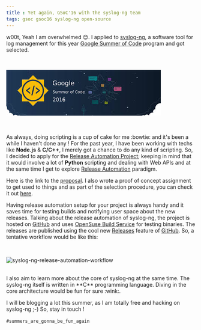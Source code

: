 ```yaml
---
title : Yet again, GSoC'16 with the syslog-ng team
tags: gsoc gsoc16 syslog-ng open-source
---
```


w00t, Yeah I am overwhelmed :blush:. I applied to [syslog-ng](https://syslog-ng.org/), a software tool for log management for this year [Google Summer of Code](https://summerofcode.withgoogle.com) program and got selected. 

<br/>

![GSOC'16-Ankush-Sharma](../img/gsoc2016.jpg)

<br/>

As always, doing scripting is a cup of cake for me :bowtie: and it's been a while I haven't done any ! For the past year, I have been working with techs like **Node.js** & **C/C++**, I merely got a chance to do any kind of scripting. So, I decided to apply for the [Release Automation Project](https://github.com/balabit/syslog-ng/wiki/GSoC2016-Idea-&-Project-list#project-automated-release-generation-for-syslog-ng); keeping in mind that it would involve a lot of **Python** scripting and dealing with Web APIs and at the same time I get to explore [Release Automation](https://en.wikipedia.org/wiki/Application_release_automation) paradigm.

Here is the link to the [proposal](https://github.com/balabit/syslog-ng/wiki/%5BGSoC'16%5D-Automated-release-generation-for-Syslog-ng). I also wrote a proof of concept assignment to get used to things and as part of the selection procedure, you can check it out [here](https://github.com/black-perl/release_eventlog). 

Having release automation setup for your project is always handy and it saves time for testing builds and notifying user space about the new releases. Talking about the release automation of syslog-ng, the project is hosted on [GitHub](https://github.com/syslog-ng/syslog-ng) and uses [OpenSuse Build Service](http://openbuildservice.org/) for testing binaries. The releases are published using the cool new [Releases](https://help.github.com/articles/creating-releases/) feature of [GitHub](https://github.com). So, a tentative workflow would be like this: 

<br/>

![syslog-ng-release-automation-workflow](https://camo.githubusercontent.com/f96a14cd1db781ffae5b9f1fe0aa40ea5cdef2c4/687474703a2f2f692e696d6775722e636f6d2f6a6b5a353151312e706e67)

<br/>
I also aim to learn more about the core of syslog-ng at the same time. The syslog-ng itself is written in **C** programming language. Diving in the core architecture would be fun for sure :wink:. 

I will be blogging a lot this summer, as I am totally free and hacking on syslog-ng ;-)
So, stay in touch !
                                              
`#summers_are_gonna_be_fun_again`